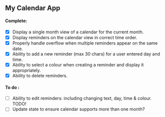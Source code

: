 ## My Calendar App

#### Complete: 
- [x] Display a single month view of a calendar for the current month.
- [x] Display reminders on the calendar view in correct time order.
- [x] Properly handle overflow when multiple reminders appear on the same date.
- [x] Ability to add a new reminder (max 30 chars) for a user entered day and time.
- [x] Ability to select a colour when creating a reminder and display it appropriately.
- [x] Ability to delete reminders. 

#### To do :
- [ ] Ability to edit reminders: including changing text, day, time & colour. TODO!
- [ ] Update state to ensure calendar supports more than one month? 
